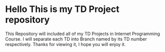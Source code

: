 # Hello This is my TD Project repository

This Repository will included all of my TD Projects in Internet Programming Course.
I will separate each TD into Branch named by its TD number respectively. Thanks for viewing it, I hope you will enjoy it.
